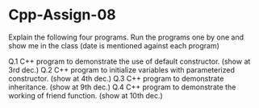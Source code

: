 # Cpp-Assign-08
Explain the following four programs.
Run the programs one by one and show me in the class (date is mentioned against each program)  

Q.1 C++ program to demonstrate the use of default constructor. (show at 3rd dec.)
Q.2 C++ program to initialize variables with parameterized constructor. (show at 4th dec.)
Q.3 C++ program to demonstrate inheritance. (show at 9th dec.) 
Q.4 C++ program to demonstrate the working of friend function. (show at 10th dec.)
